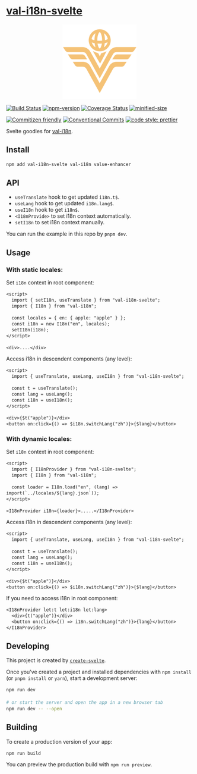 # [val-i18n-svelte](https://github.com/crimx/val-i18n-svelte)

<p align="center">
  <img width="200" src="https://raw.githubusercontent.com/crimx/val-i18n/main/assets/val-i18n.svg">
</p>

[![Build Status](https://github.com/crimx/val-i18n-svelte/actions/workflows/build.yml/badge.svg)](https://github.com/crimx/val-i18n-svelte/actions/workflows/build.yml)
[![npm-version](https://img.shields.io/npm/v/val-i18n-svelte.svg)](https://www.npmjs.com/package/val-i18n-svelte)
[![Coverage Status](https://img.shields.io/coveralls/github/crimx/val-i18n-svelte/master)](https://coveralls.io/github/crimx/val-i18n-svelte?branch=master)
[![minified-size](https://img.shields.io/bundlephobia/minzip/val-i18n-svelte)](https://bundlephobia.com/package/val-i18n-svelte)

[![Commitizen friendly](https://img.shields.io/badge/commitizen-friendly-brightgreen.svg?maxAge=2592000)](http://commitizen.github.io/cz-cli/)
[![Conventional Commits](https://img.shields.io/badge/Conventional%20Commits-1.0.0-brightgreen.svg?maxAge=2592000)](https://conventionalcommits.org)
[![code style: prettier](https://img.shields.io/badge/code_style-prettier-ff69b4.svg?style=flat-square)](https://github.com/prettier/prettier)

Svelte goodies for [val-i18n](https://github.com/crimx/val-i18n).

## Install

```bash
npm add val-i18n-svelte val-i18n value-enhancer
```

## API

- `useTranslate` hook to get updated `i18n.t$`.
- `useLang` hook to get updated `i18n.lang$`.
- `useI18n` hook to get `i18n$`.
- `<I18nProvide>` to set i18n context automatically.
- `setI18n` to set i18n context manually.

You can run the example in this repo by `pnpm dev`.

## Usage

### With static locales:

Set `i18n` context in root component:

```svelte
<script>
  import { setI18n, useTranslate } from "val-i18n-svelte";
  import { I18n } from "val-i18n";

  const locales = { en: { apple: "apple" } };
  const i18n = new I18n("en", locales);
  setI18n(i18n);
</script>

<div>....</div>
```

Access i18n in descendent components (any level):

```svelte
<script>
  import { useTranslate, useLang, useI18n } from "val-i18n-svelte";

  const t = useTranslate();
  const lang = useLang();
  const i18n = useI18n();
</script>

<div>{$t("apple")}</div>
<button on:click={() => $i18n.switchLang("zh")}>{$lang}</button>
```

### With dynamic locales:

Set `i18n` context in root component:

```svelte
<script>
  import { I18nProvider } from "val-i18n-svelte";
  import { I18n } from "val-i18n";

  const loader = I18n.load("en", (lang) => import(`../locales/${lang}.json`));
</script>

<I18nProvider i18n={loader}>.....</I18nProvider>
```

Access i18n in descendent components (any level):

```svelte
<script>
  import { useTranslate, useLang, useI18n } from "val-i18n-svelte";

  const t = useTranslate();
  const lang = useLang();
  const i18n = useI18n();
</script>

<div>{$t("apple")}</div>
<button on:click={() => $i18n.switchLang("zh")}>{$lang}</button>
```

If you need to access i18n in root component:

```svelte
<I18nProvider let:t let:i18n let:lang>
  <div>{t("apple")}</div>
  <button on:click={() => i18n.switchLang("zh")}>{lang}</button>
</I18nProvider>
```

## Developing

This project is created by [`create-svelte`](https://github.com/sveltejs/kit/tree/master/packages/create-svelte).

Once you've created a project and installed dependencies with `npm install` (or `pnpm install` or `yarn`), start a development server:

```bash
npm run dev

# or start the server and open the app in a new browser tab
npm run dev -- --open
```

## Building

To create a production version of your app:

```bash
npm run build
```

You can preview the production build with `npm run preview`.
